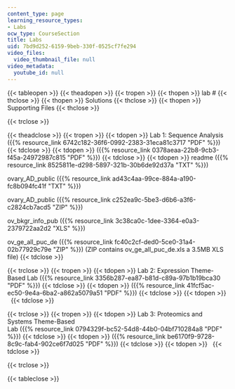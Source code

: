 ```yaml
---
content_type: page
learning_resource_types:
- Labs
ocw_type: CourseSection
title: Labs
uid: 7bd9d252-6159-9beb-330f-0525cf7fe294
video_files:
  video_thumbnail_file: null
video_metadata:
  youtube_id: null
---
```


{{< tableopen >}}
{{< theadopen >}}
{{< tropen >}}
{{< thopen >}}
lab #
{{< thclose >}}
{{< thopen >}}
Solutions
{{< thclose >}}
{{< thopen >}}
Supporting Files
{{< thclose >}}

{{< trclose >}}

{{< theadclose >}}
{{< tropen >}}
{{< tdopen >}}
Lab 1: Sequence Analysis ({{% resource_link 6742c182-36f6-0992-2383-31eca81c3717 "PDF" %}})
{{< tdclose >}}
{{< tdopen >}}
({{% resource_link 0378aeaa-22b8-9cb3-f45a-24972987c815 "PDF" %}})
{{< tdclose >}}
{{< tdopen >}}
readme ({{% resource_link 8525811e-d298-5897-321b-30b6de92d37a "TXT" %}})  
  
ovary\_AD\_public ({{% resource_link ad43c4aa-99ce-884a-a190-fc8b094fc41f "TXT" %}})  
  
ovary\_AD\_public ({{% resource_link c252ea9c-5be3-d6b6-a3f6-c2824cb7acd5 "ZIP" %}})  
  
ov\_bkgr\_info\_pub ({{% resource_link 3c38ca0c-1dee-3364-e0a3-2379722aa2d2 "XLS" %}})  
  
ov\_ge\_all\_puc\_de ({{% resource_link fc40c2cf-ded0-5ce0-31a4-02b77929c79e "ZIP" %}}) (ZIP contains ov\_ge\_all\_puc\_de.xls a 3.5MB XLS file)
{{< tdclose >}}

{{< trclose >}}
{{< tropen >}}
{{< tdopen >}}
Lab 2: Expression Theme-Based Lab ({{% resource_link 3356b287-ea87-b81d-c89a-97b1b19bca30 "PDF" %}})
{{< tdclose >}}
{{< tdopen >}}
({{% resource_link 41fcf5ac-ec50-9e4a-6ba2-a862a5079a51 "PDF" %}})
{{< tdclose >}}
{{< tdopen >}}
 
{{< tdclose >}}

{{< trclose >}}
{{< tropen >}}
{{< tdopen >}}
Lab 3: Proteomics and Systems Theme-Based  
Lab ({{% resource_link 0794329f-bc52-54d8-44b0-04bf710284a8 "PDF" %}})
{{< tdclose >}}
{{< tdopen >}}
({{% resource_link be6170f9-9728-8c9c-fab4-902ce6f7d025 "PDF" %}})
{{< tdclose >}}
{{< tdopen >}}
 
{{< tdclose >}}

{{< trclose >}}

{{< tableclose >}}